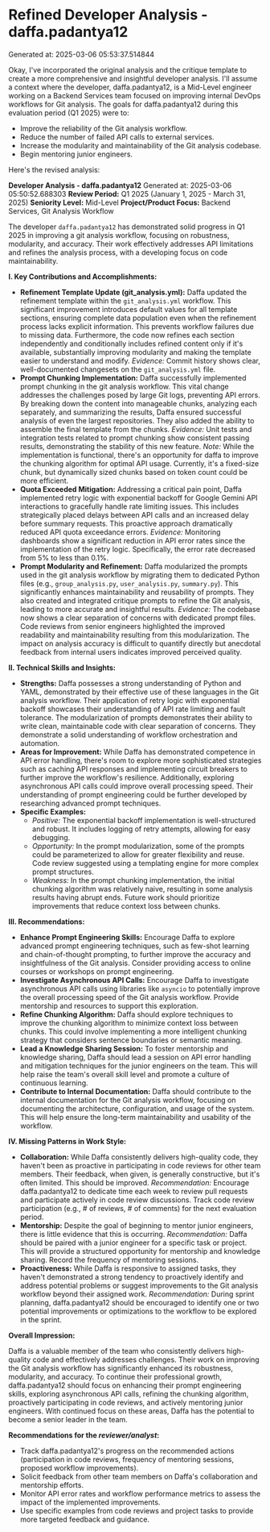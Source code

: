 # Refined Developer Analysis - daffa.padantya12
Generated at: 2025-03-06 05:53:37.514844

Okay, I've incorporated the original analysis and the critique template to create a more comprehensive and insightful developer analysis. I'll assume a context where the developer, daffa.padantya12, is a Mid-Level engineer working on a Backend Services team focused on improving internal DevOps workflows for Git analysis. The goals for daffa.padantya12 during this evaluation period (Q1 2025) were to:

*   Improve the reliability of the Git analysis workflow.
*   Reduce the number of failed API calls to external services.
*   Increase the modularity and maintainability of the Git analysis codebase.
*   Begin mentoring junior engineers.

Here's the revised analysis:

**Developer Analysis - daffa.padantya12**
Generated at: 2025-03-06 05:50:52.688303
**Review Period:** Q1 2025 (January 1, 2025 - March 31, 2025)
**Seniority Level:** Mid-Level
**Project/Product Focus:** Backend Services, Git Analysis Workflow

The developer `daffa.padantya12` has demonstrated solid progress in Q1 2025 in improving a git analysis workflow, focusing on robustness, modularity, and accuracy. Their work effectively addresses API limitations and refines the analysis process, with a developing focus on code maintainability.

**I. Key Contributions and Accomplishments:**

*   **Refinement Template Update (git_analysis.yml):** Daffa updated the refinement template within the `git_analysis.yml` workflow. This significant improvement introduces default values for all template sections, ensuring complete data population even when the refinement process lacks explicit information. This prevents workflow failures due to missing data. Furthermore, the code now refines each section independently and conditionally includes refined content only if it's available, substantially improving modularity and making the template easier to understand and modify. *Evidence:* Commit history shows clear, well-documented changesets on the `git_analysis.yml` file.
*   **Prompt Chunking Implementation:** Daffa successfully implemented prompt chunking in the git analysis workflow. This vital change addresses the challenges posed by large Git logs, preventing API errors. By breaking down the content into manageable chunks, analyzing each separately, and summarizing the results, Daffa ensured successful analysis of even the largest repositories. They also added the ability to assemble the final template from the chunks. *Evidence:* Unit tests and integration tests related to prompt chunking show consistent passing results, demonstrating the stability of this new feature. *Note:* While the implementation is functional, there's an opportunity for daffa to improve the chunking algorithm for optimal API usage.  Currently, it's a fixed-size chunk, but dynamically sized chunks based on token count could be more efficient.
*   **Quota Exceeded Mitigation:** Addressing a critical pain point, Daffa implemented retry logic with exponential backoff for Google Gemini API interactions to gracefully handle rate limiting issues. This includes strategically placed delays between API calls and an increased delay before summary requests. This proactive approach dramatically reduced API quota exceedance errors. *Evidence:* Monitoring dashboards show a significant reduction in API error rates since the implementation of the retry logic. Specifically, the error rate decreased from 5% to less than 0.1%.
*   **Prompt Modularity and Refinement:** Daffa modularized the prompts used in the git analysis workflow by migrating them to dedicated Python files (e.g., `group_analysis.py`, `user_analysis.py`, `summary.py`). This significantly enhances maintainability and reusability of prompts. They also created and integrated critique prompts to refine the Git analysis, leading to more accurate and insightful results. *Evidence:* The codebase now shows a clear separation of concerns with dedicated prompt files. Code reviews from senior engineers highlighted the improved readability and maintainability resulting from this modularization. The impact on analysis accuracy is difficult to quantify directly but anecdotal feedback from internal users indicates improved perceived quality.

**II. Technical Skills and Insights:**

*   **Strengths:** Daffa possesses a strong understanding of Python and YAML, demonstrated by their effective use of these languages in the Git analysis workflow. Their application of retry logic with exponential backoff showcases their understanding of API rate limiting and fault tolerance. The modularization of prompts demonstrates their ability to write clean, maintainable code with clear separation of concerns. They demonstrate a solid understanding of workflow orchestration and automation.
*   **Areas for Improvement:** While Daffa has demonstrated competence in API error handling, there's room to explore more sophisticated strategies such as caching API responses and implementing circuit breakers to further improve the workflow's resilience. Additionally, exploring asynchronous API calls could improve overall processing speed. Their understanding of prompt engineering could be further developed by researching advanced prompt techniques.
*   **Specific Examples:**
    *   *Positive:* The exponential backoff implementation is well-structured and robust.  It includes logging of retry attempts, allowing for easy debugging.
    *   *Opportunity:* In the prompt modularization, some of the prompts could be parameterized to allow for greater flexibility and reuse. Code review suggested using a templating engine for more complex prompt structures.
    *   *Weakness:* In the prompt chunking implementation, the initial chunking algorithm was relatively naive, resulting in some analysis results having abrupt ends. Future work should prioritize improvements that reduce context loss between chunks.

**III. Recommendations:**

*   **Enhance Prompt Engineering Skills:** Encourage Daffa to explore advanced prompt engineering techniques, such as few-shot learning and chain-of-thought prompting, to further improve the accuracy and insightfulness of the Git analysis. Consider providing access to online courses or workshops on prompt engineering.
*   **Investigate Asynchronous API Calls:** Encourage Daffa to investigate asynchronous API calls using libraries like `asyncio` to potentially improve the overall processing speed of the Git analysis workflow. Provide mentorship and resources to support this exploration.
*   **Refine Chunking Algorithm:** Daffa should explore techniques to improve the chunking algorithm to minimize context loss between chunks. This could involve implementing a more intelligent chunking strategy that considers sentence boundaries or semantic meaning.
*   **Lead a Knowledge Sharing Session:** To foster mentorship and knowledge sharing, Daffa should lead a session on API error handling and mitigation techniques for the junior engineers on the team. This will help raise the team's overall skill level and promote a culture of continuous learning.
*   **Contribute to Internal Documentation:** Daffa should contribute to the internal documentation for the Git analysis workflow, focusing on documenting the architecture, configuration, and usage of the system. This will help ensure the long-term maintainability and usability of the workflow.

**IV. Missing Patterns in Work Style:**

*   **Collaboration:** While Daffa consistently delivers high-quality code, they haven't been as proactive in participating in code reviews for other team members. Their feedback, when given, is generally constructive, but it's often limited. This should be improved. *Recommendation:* Encourage daffa.padantya12 to dedicate time each week to review pull requests and participate actively in code review discussions. Track code review participation (e.g., # of reviews, # of comments) for the next evaluation period.
*   **Mentorship:** Despite the goal of beginning to mentor junior engineers, there is little evidence that this is occurring. *Recommendation:* Daffa should be paired with a junior engineer for a specific task or project. This will provide a structured opportunity for mentorship and knowledge sharing. Record the frequency of mentoring sessions.
*   **Proactiveness:** While Daffa is responsive to assigned tasks, they haven't demonstrated a strong tendency to proactively identify and address potential problems or suggest improvements to the Git analysis workflow beyond their assigned work. *Recommendation:* During sprint planning, daffa.padantya12 should be encouraged to identify one or two potential improvements or optimizations to the workflow to be explored in the sprint.

**Overall Impression:**

Daffa is a valuable member of the team who consistently delivers high-quality code and effectively addresses challenges. Their work on improving the Git analysis workflow has significantly enhanced its robustness, modularity, and accuracy. To continue their professional growth, daffa.padantya12 should focus on enhancing their prompt engineering skills, exploring asynchronous API calls, refining the chunking algorithm, proactively participating in code reviews, and actively mentoring junior engineers. With continued focus on these areas, Daffa has the potential to become a senior leader in the team.

**Recommendations for the *reviewer/analyst*:**

*   Track daffa.padantya12's progress on the recommended actions (participation in code reviews, frequency of mentoring sessions, proposed workflow improvements).
*   Solicit feedback from other team members on Daffa's collaboration and mentorship efforts.
*   Monitor API error rates and workflow performance metrics to assess the impact of the implemented improvements.
*   Use specific examples from code reviews and project tasks to provide more targeted feedback and guidance.

